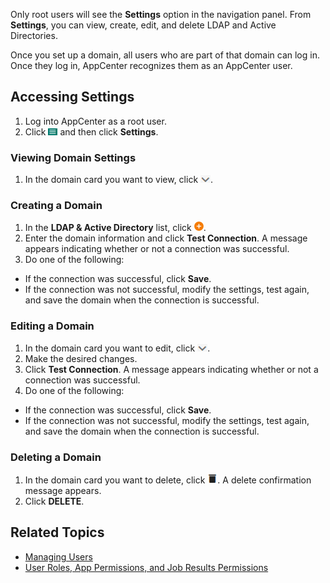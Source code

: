 Only root users will see the **Settings** option in the navigation panel. From **Settings**, you can view, create, edit, and delete LDAP and Active Directories.

Once you set up a domain, all users who are part of that domain can log in. Once they log in, AppCenter recognizes them as an AppCenter user. 

## Accessing Settings

1. Log into AppCenter as a root user.
2. Click ![menu button](/user-guide/images/menu-button.png) and then click **Settings**.

### Viewing Domain Settings

1. In the domain card you want to view, click ![expand ldap settings](/user-guide/images/expand-settings.png).

### Creating a Domain

1. In the **LDAP & Active Directory** list, click ![create domain button](/user-guide/images/add-orange.png).
2. Enter the domain information and click **Test Connection**. A message appears indicating whether or not a connection was successful.
3. Do one of the following:
 * If the connection was successful, click **Save**.
 * If the connection was not successful, modify the settings, test again, and save the domain when the connection is successful.

### Editing a Domain

1. In the domain card you want to edit, click ![expand ldap settings](/user-guide/images/expand-settings.png).
2. Make the desired changes.
3. Click **Test Connection**. A message appears indicating whether or not a connection was successful.
4. Do one of the following:
 * If the connection was successful, click **Save**.
 * If the connection was not successful, modify the settings, test again, and save the domain when the connection is successful.

### Deleting a Domain

1. In the domain card you want to delete, click ![delete button](/user-guide/images/delete-button.png). A delete confirmation message appears.
2. Click **DELETE**.

## Related Topics
* [Managing Users](managing-users.md)
* [User Roles, App Permissions, and Job Results Permissions](/user-guide/app-permission-user-role.md)

